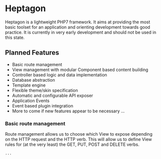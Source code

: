 # Heptagon
Heptagon is a lightweight PHP7 framework. It aims at providing the most basic toolset for an application and orienting development towards good practice.
It is currently in very early development and should not be used in this state.

## Planned Features
- Basic route management
- View management with modular Component based content building
- Controller based logic and data implementation
- Database abstraction
- Template engine
- Flexible theme/skin specification
- Automatic and configurable API exposer
- Application Events
- Event based plugin integration
- More to come if new features appear to be necessary ...

### Basic route management
Route management allows us to choose which View to expose depending on the HTTP request and the HTTP verb.
This will allow us to define View rules for (at the very least) the GET, PUT, POST and DELETE verbs.

`...`
